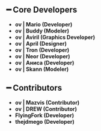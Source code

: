 ## ━ Core Developers

* **ov | Mario (Developer)**
* **ov | Buddy (Modeler)**
* **ov | Aviril (Graphics Developer)**
* **ov | April (Designer)**
* **ov | Tron (Developer)**
* **ov | Neor (Developer)**
* **ov | Аниса (Developer)**
* **ov | Skann (Modeler)**

## ━ Contributors

* **ov | Mazvis (Contributor)**
* **ov | DREW (Contributor)**
* **FlyingFork (Developer)**
* **thejdmego (Developer)**
